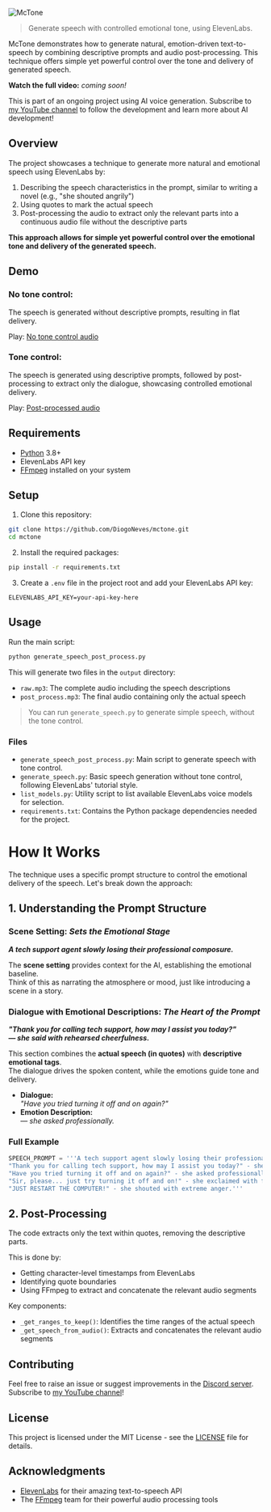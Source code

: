 ![McTone](https://github.com/user-attachments/assets/eeebcd09-6d46-483c-b75b-bc2dd769f0be)

> Generate speech with controlled emotional tone, using ElevenLabs.

McTone demonstrates how to generate natural, emotion-driven text-to-speech by
combining descriptive prompts and audio post-processing. This technique offers
simple yet powerful control over the tone and delivery of generated speech.

**Watch the full video:** _coming soon!_

This is part of an ongoing project using AI voice generation.
Subscribe to [my YouTube channel](https://www.youtube.com/@DiogoNeves) to
follow the development and learn more about AI development!

## Overview

The project showcases a technique to generate more natural and emotional
speech using ElevenLabs by:

1. Describing the speech characteristics in the prompt, similar to writing
   a novel (e.g., "she shouted angrily")
2. Using quotes to mark the actual speech
3. Post-processing the audio to extract only the relevant parts into a
   continuous audio file without the descriptive parts

**This approach allows for simple yet powerful control over the emotional tone
and delivery of the generated speech.**

## Demo

### No tone control:

The speech is generated without descriptive prompts, resulting in flat delivery.

Play: <a href="https://github.com/DiogoNeves/mctone/raw/refs/heads/main/output/speech.mp3" target="_blank">No tone control audio</a>

### Tone control:

The speech is generated using descriptive prompts, followed by post-processing
to extract only the dialogue, showcasing controlled emotional delivery.

Play: <a href="https://github.com/DiogoNeves/mctone/raw/refs/heads/main/output/post_process.mp3" target="_blank">Post-processed audio</a>

## Requirements

- [Python](https://www.python.org/downloads/) 3.8+
- ElevenLabs API key
- [FFmpeg](https://www.ffmpeg.org/download.html) installed on your system

## Setup

1. Clone this repository:

```sh
git clone https://github.com/DiogoNeves/mctone.git
cd mctone
```

2. Install the required packages:

```sh
pip install -r requirements.txt
```

3. Create a `.env` file in the project root and add your ElevenLabs API key:

```
ELEVENLABS_API_KEY=your-api-key-here
```

## Usage

Run the main script:

```sh
python generate_speech_post_process.py
```

This will generate two files in the `output` directory:

- `raw.mp3`: The complete audio including the speech descriptions
- `post_process.mp3`: The final audio containing only the actual speech

> You can run `generate_speech.py` to generate simple speech, without the tone
> control.

### Files

- `generate_speech_post_process.py`: Main script to generate speech with tone
  control.
- `generate_speech.py`: Basic speech generation without tone control,
  following ElevenLabs' tutorial style.
- `list_models.py`: Utility script to list available ElevenLabs voice models
  for selection.
- `requirements.txt`: Contains the Python package dependencies needed for
  the project.

# How It Works

The technique uses a specific prompt structure to control the emotional
delivery of the speech. Let's break down the approach:

## 1. Understanding the Prompt Structure

### Scene Setting: _Sets the Emotional Stage_

**_A tech support agent slowly losing their professional composure._**

The **scene setting** provides context for the AI, establishing the emotional baseline.  
Think of this as narrating the atmosphere or mood, just like introducing a scene in a story.

### Dialogue with Emotional Descriptions: _The Heart of the Prompt_

**_"Thank you for calling tech support, how may I assist you today?"_**  
**_— she said with rehearsed cheerfulness._**

This section combines the **actual speech (in quotes)** with **descriptive emotional tags**.  
The dialogue drives the spoken content, while the emotions guide tone and delivery.

- **Dialogue:**  
  _"Have you tried turning it off and on again?"_
- **Emotion Description:**  
  _— she asked professionally._

### Full Example

```python
SPEECH_PROMPT = '''A tech support agent slowly losing their professional composure.
"Thank you for calling tech support, how may I assist you today?" - she said with rehearsed cheerfulness.
"Have you tried turning it off and on again?" - she asked professionally.
"Sir, please... just try turning it off and on!" - she exclaimed with frustration.
"JUST RESTART THE COMPUTER!" - she shouted with extreme anger.'''
```

## 2. Post-Processing

The code extracts only the text within quotes, removing the descriptive
parts.

This is done by:

- Getting character-level timestamps from ElevenLabs
- Identifying quote boundaries
- Using FFmpeg to extract and concatenate the relevant audio segments

Key components:

- `_get_ranges_to_keep()`: Identifies the time ranges of the actual speech
- `_get_speech_from_audio()`: Extracts and concatenates the relevant audio
  segments

## Contributing

Feel free to raise an issue or suggest improvements in the
[Discord server](https://discord.gg/kyy5ncWsMa).  
Subscribe to [my YouTube channel](https://www.youtube.com/@DiogoNeves)!

## License

This project is licensed under the MIT License - see the [LICENSE](LICENSE) file for details.

## Acknowledgments

- [ElevenLabs](https://elevenlabs.io/) for their amazing text-to-speech API
- The [FFmpeg](https://www.ffmpeg.org/) team for their powerful audio
  processing tools
